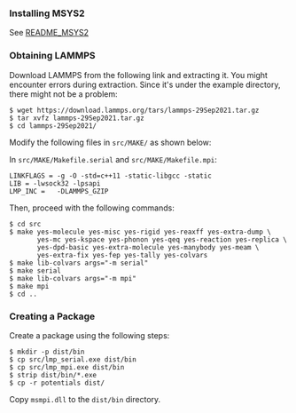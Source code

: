 ### Installing MSYS2

See [README_MSYS2](README_MSYS2.md)


### Obtaining LAMMPS

Download LAMMPS from the following link and extracting it. You might encounter errors during extraction. Since it's under the example directory, there might not be a problem:

```shell
$ wget https://download.lammps.org/tars/lammps-29Sep2021.tar.gz
$ tar xvfz lammps-29Sep2021.tar.gz
$ cd lammps-29Sep2021/
```

Modify the following files in `src/MAKE/` as shown below:

In `src/MAKE/Makefile.serial` and `src/MAKE/Makefile.mpi`:

```shell
LINKFLAGS =	-g -O -std=c++11 -static-libgcc -static
LIB = -lwsock32 -lpsapi
LMP_INC =	-DLAMMPS_GZIP
```

Then, proceed with the following commands:

```shell
$ cd src
$ make yes-molecule yes-misc yes-rigid yes-reaxff yes-extra-dump \
       yes-mc yes-kspace yes-phonon yes-qeq yes-reaction yes-replica \
       yes-dpd-basic yes-extra-molecule yes-manybody yes-meam \
       yes-extra-fix yes-fep yes-tally yes-colvars
$ make lib-colvars args="-m serial"
$ make serial
$ make lib-colvars args="-m mpi"
$ make mpi
$ cd ..
```

### Creating a Package

Create a package using the following steps:

```shell
$ mkdir -p dist/bin
$ cp src/lmp_serial.exe dist/bin
$ cp src/lmp_mpi.exe dist/bin
$ strip dist/bin/*.exe
$ cp -r potentials dist/
```

Copy `msmpi.dll` to the `dist/bin` directory.

